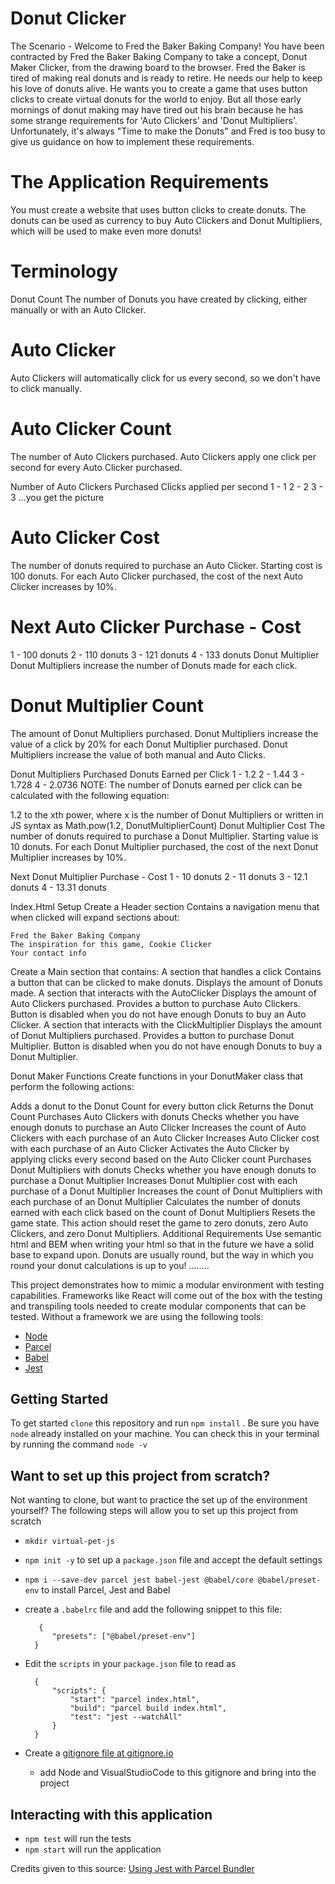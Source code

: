 # Donut Clicker

The Scenario - Welcome to Fred the Baker Baking Company!
You have been contracted by Fred the Baker Baking Company to take a concept, Donut Maker Clicker, from the drawing board to the browser. Fred the Baker is tired of making real donuts and is ready to retire. He needs our help to keep his love of donuts alive. He wants you to create a game that uses button clicks to create virtual donuts for the world to enjoy. But all those early mornings of donut making may have tired out his brain because he has some strange requirements for 'Auto Clickers' and 'Donut Multipliers'. Unfortunately, it's always "Time to make the Donuts" and Fred is too busy to give us guidance on how to implement these requirements.

# The Application Requirements
You must create a website that uses button clicks to create donuts. The donuts can be used as currency to buy Auto Clickers and Donut Multipliers, which will be used to make even more donuts!

# Terminology
Donut Count
The number of Donuts you have created by clicking, either manually or with an Auto Clicker.

# Auto Clicker
Auto Clickers will automatically click for us every second, so we don't have to click manually.

# Auto Clicker Count
The number of Auto Clickers purchased. Auto Clickers apply one click per second for every Auto Clicker purchased.

Number of Auto Clickers Purchased	Clicks applied per second
1	- 1
2	- 2
3	- 3
...you get the picture

# Auto Clicker Cost
The number of donuts required to purchase an Auto Clicker. Starting cost is 100 donuts. For each Auto Clicker purchased, the cost of the next Auto Clicker increases by 10%.

# Next Auto Clicker Purchase	- Cost
1	- 100 donuts
2	- 110 donuts
3	- 121 donuts
4	- 133 donuts
Donut Multiplier
Donut Multipliers increase the number of Donuts made for each click.

# Donut Multiplier Count
The amount of Donut Multipliers purchased. Donut Multipliers increase the value of a click by 20% for each Donut Multiplier purchased. Donut Multipliers increase the value of both manual and Auto Clicks.

Donut Multipliers Purchased	Donuts Earned per Click
1	- 1.2
2	- 1.44
3	- 1.728
4	- 2.0736
NOTE: The number of Donuts earned per click can be calculated with the following equation:

1.2 to the xth power, where x is the number of Donut Multipliers
or written in JS syntax as Math.pow(1.2, DonutMultiplierCount)
Donut Multiplier Cost
The number of donuts required to purchase a Donut Multiplier. Starting value is 10 donuts. For each Donut Multiplier purchased, the cost of the next Donut Multiplier increases by 10%.

Next Donut Multiplier Purchase -	Cost
1	- 10 donuts
2	- 11 donuts
3	- 12.1 donuts
4	- 13.31 donuts

Index.Html Setup
Create a Header section
  Contains a navigation menu that when clicked will expand sections about:

    Fred the Baker Baking Company
    The inspiration for this game, Cookie Clicker
    Your contact info
Create a Main section that contains:
A section that handles a click
  Contains a button that can be clicked to make donuts.
  Displays the amount of Donuts made.
A section that interacts with the AutoClicker
  Displays the amount of Auto Clickers purchased.
  Provides a button to purchase Auto Clickers.
  Button is disabled when you do not have enough Donuts to buy an Auto Clicker.
A section that interacts with the ClickMultiplier
  Displays the amount of Donut Multipliers purchased.
  Provides a button to purchase Donut Multiplier.
  Button is disabled when you do not have enough Donuts to buy a Donut Multiplier.

Donut Maker Functions
Create functions in your DonutMaker class that perform the following actions:

  Adds a donut to the Donut Count for every button click
  Returns the Donut Count
  Purchases Auto Clickers with donuts
  Checks whether you have enough donuts to purchase an Auto Clicker
  Increases the count of Auto Clickers with each purchase of an Auto Clicker
  Increases Auto Clicker cost with each purchase of an Auto Clicker
  Activates the Auto Clicker by applying clicks every second based on the Auto Clicker count
  Purchases Donut Multipliers with donuts
  Checks whether you have enough donuts to purchase a Donut Multiplier
  Increases Donut Multiplier cost with each purchase of a Donut Multiplier
  Increases the count of Donut Multipliers with each purchase of an Donut Multiplier
  Calculates the number of donuts earned with each click based on the count of Donut Multipliers
  Resets the game state. This action should reset the game to zero donuts, zero Auto Clickers, and zero Donut Multipliers.
Additional Requirements
  Use semantic html and BEM when writing your html so that in the future we have a solid base to expand upon.
  Donuts are usually round, but the way in which you round your donut calculations is up to you!
........

This project demonstrates how to mimic a modular environment with testing capabilities. Frameworks like React will come out of the box with the testing and transpiling tools needed to create modular components that can be tested. Without a framework we are using the following tools:

- [Node](https://nodejs.org/en/)
- [Parcel](https://parceljs.org/)
- [Babel](https://babeljs.io/)
- [Jest](https://jestjs.io/)

## Getting Started

To get started `clone` this repository and run `npm install` . Be sure you have `node` already installed on your machine. You can check this in your terminal by running the command `node -v`

## Want to set up this project from scratch?

Not wanting to clone, but want to practice the set up of the environment yourself? The following steps will allow you to set up this project from scratch

- `mkdir virtual-pet-js`
- `npm init -y` to set up a `package.json` file and accept the default settings
- `npm i --save-dev parcel jest babel-jest @babel/core @babel/preset-env` to install Parcel, Jest and Babel
- create a `.babelrc` file and add the following snippet to this file:
  ```
     {
        "presets": ["@babel/preset-env"]
    }
  ```
- Edit the `scripts` in your `package.json` file to read as

  ```
    {
        "scripts": {
            "start": "parcel index.html",
            "build": "parcel build index.html",
            "test": "jest --watchAll"
        }
    }
  ```

- Create a [gitignore file at gitignore.io](https://www.toptal.com/developers/gitignore)
  - add Node and VisualStudioCode to this gitignore and bring into the project

## Interacting with this application

- `npm test` will run the tests
- `npm start` will run the application

Credits given to this source: [Using Jest with Parcel Bundler](https://ryankubik.com/blog/parcel-and-jest)
